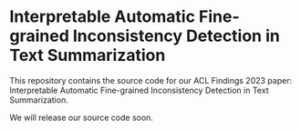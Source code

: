 # Interpretable Automatic Fine-grained Inconsistency Detection in Text Summarization

This repository contains the source code for our ACL Findings 2023 paper: Interpretable Automatic Fine-grained Inconsistency Detection in Text Summarization.

We will release our source code soon. 
